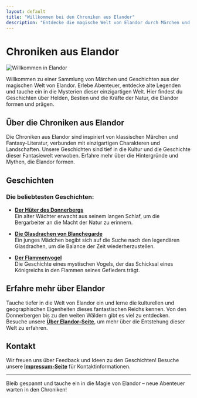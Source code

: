 ```yaml
---
layout: default
title: "Willkommen bei den Chroniken aus Elandor"
description: "Entdecke die magische Welt von Elandor durch Märchen und Geschichten. Erlebe Abenteuer und entdecke Legenden in einer einzigartigen Fantasy-Welt."
---
```


# Chroniken aus Elandor

![Willkommen in Elandor](/assets/images/willkommen-banner.jpg "Willkommen in der magischen Welt von Elandor")

Willkommen zu einer Sammlung von Märchen und Geschichten aus der magischen Welt von Elandor. Erlebe Abenteuer, entdecke alte Legenden und tauche ein in die Mysterien dieser einzigartigen Welt. Hier findest du Geschichten über Helden, Bestien und die Kräfte der Natur, die Elandor formen und prägen.

## Über die Chroniken aus Elandor

Die Chroniken aus Elandor sind inspiriert von klassischen Märchen und Fantasy-Literatur, verbunden mit einzigartigen Charakteren und Landschaften. Unsere Geschichten sind tief in die Kultur und die Geschichte dieser Fantasiewelt verwoben. Erfahre mehr über die Hintergründe und Mythen, die Elandor formen.

## Geschichten

### Die beliebtesten Geschichten:

- **[Der Hüter des Donnerbergs](/stories/der-hueter-des-donnerbergs.html)**  
  Ein alter Wächter erwacht aus seinem langen Schlaf, um die Bergarbeiter an die Macht der Natur zu erinnern.

- **[Die Glasdrachen von Blanchegarde](/stories/die-glasdrachen-von-blanchegarde.html)**  
  Ein junges Mädchen begibt sich auf die Suche nach den legendären Glasdrachen, um die Balance der Zeit wiederherzustellen.

- **[Der Flammenvogel](/stories/der-flammenvogel.html)**  
  Die Geschichte eines mystischen Vogels, der das Schicksal eines Königreichs in den Flammen seines Gefieders trägt.

## Erfahre mehr über Elandor

Tauche tiefer in die Welt von Elandor ein und lerne die kulturellen und geographischen Eigenheiten dieses fantastischen Reichs kennen. Von den Donnerbergen bis zu den weiten Wäldern gibt es viel zu entdecken. Besuche unsere **[Über Elandor-Seite](/about/)**, um mehr über die Entstehung dieser Welt zu erfahren.

## Kontakt

Wir freuen uns über Feedback und Ideen zu den Geschichten! Besuche unsere **[Impressum-Seite](/impressum/)** für Kontaktinformationen.

---

Bleib gespannt und tauche ein in die Magie von Elandor – neue Abenteuer warten in den Chroniken!
